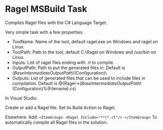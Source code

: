 Ragel MSBuild Task
==================

Compiles Ragel files with the C# Language Target.

Very simple task with a few properties:

  * ToolName: Name of the tool, default ragel.exe on Windows and ragel on Linux.
  * ToolPath: Path to the tool, default C:\Ragel on Windows and /usr/bin on Linux.
  * Inputs: List of ragel files ending with .rl to compile.
  * OutputPath: Path to put the generated files in.  Default is $(BaseIntermediateOutputPath)$(Configuration)\
  * Outputs: List of generated files that can be used to include files in compilation.  Default is @(Ragel->$(BaseIntermediateOutputPath)$(Configuration)\%(Filename).cs)

In Visual Studio:

  Create or add a Ragel file.
  Set its Build Action to Ragel.

Elsewhere:
  Add:
    ```
      <ItemGroup>
        <Ragel Include="**\*.rl"/>
      </ItemGroup>
    ```
  To automatically compile all Ragel files in the solution.